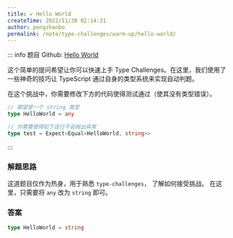 ```yaml
---
title: ✔️ Hello World
createTime: 2022/11/30 02:14:31
author: pengzhanbo
permalink: /note/type-challenges/warm-up/hello-world/
---
```


::: info 题目
Github: [Hello World](https://github.com/type-challenges/type-challenges/tree/main/questions/00013-warm-hello-world)

这个简单的提问希望让你可以快速上手 Type Challenges。在这里，我们使用了一些神奇的技巧让 TypeScript 通过自身的类型系统来实现自动判题。

在这个挑战中，你需要修改下方的代码使得测试通过（使其没有类型错误）。

``` ts
// 期望是一个 string 类型
type HelloWorld = any
```
```ts
// 你需要使得如下这行不会抛出异常
type test = Expect<Equal<HelloWorld, string>>
```
:::

### 解题思路

这道题目仅作为热身，用于熟悉 `type-challenges`， 了解如何接受挑战。
在这里，只需要将 `any` 改为 `string` 即可。

### 答案

```ts
type HelloWorld = string
```

